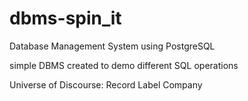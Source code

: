 # dbms-spin_it
Database Management System using PostgreSQL

simple DBMS created to demo different SQL operations

Universe of Discourse: Record Label Company
